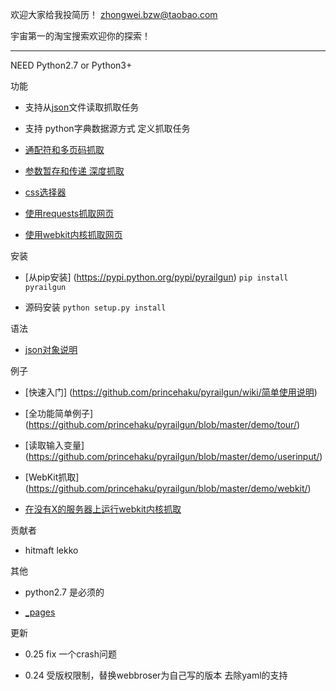 
欢迎大家给我投简历！ zhongwei.bzw@taobao.com

宇宙第一的淘宝搜索欢迎你的探索！

-------

NEED Python2.7 or Python3+

功能

* 支持从[json](https://github.com/princehaku/pyrailgun/blob/master/demo/tour/basic.json)文件读取抓取任务

* 支持 python字典数据源方式 定义抓取任务

* [通配符和多页码抓取](https://github.com/princehaku/pyrailgun/wiki/用通配符抓取多页码数据)

* [参数暂存和传递 深度抓取](https://github.com/princehaku/pyrailgun/wiki/参数传递)

* [css选择器](https://github.com/princehaku/pyrailgun/wiki/css选择器)

* [使用requests抓取网页](https://github.com/princehaku/pyrailgun/wiki/使用requests抓取网页)

* [使用webkit内核抓取网页](https://github.com/princehaku/pyrailgun/wiki/使用webkit内核抓取网页)


安装

* [从pip安装] (https://pypi.python.org/pypi/pyrailgun) `pip install pyrailgun`

* 源码安装 `python setup.py install`


语法

* [json对象说明](https://github.com/princehaku/pyrailgun/wiki/json%E6%96%87%E4%BB%B6%E6%A0%BC%E5%BC%8F%E8%AF%B4%E6%98%8E)

例子

* [快速入门] (https://github.com/princehaku/pyrailgun/wiki/简单使用说明)

* [全功能简单例子] (https://github.com/princehaku/pyrailgun/blob/master/demo/tour/)

* [读取输入变量] (https://github.com/princehaku/pyrailgun/blob/master/demo/userinput/)

* [WebKit抓取] (https://github.com/princehaku/pyrailgun/blob/master/demo/webkit/)

* [在没有X的服务器上运行webkit内核抓取](https://github.com/princehaku/pyrailgun/wiki/在没有X的服务器上运行webkit内核抓取)

贡献者

* hitmaft  lekko

其他

* python2.7 是必须的

* [_pages](https://github.com/princehaku/pyrailgun/wiki/_pages)

更新


* 0.25
  fix 一个crash问题

* 0.24
  受版权限制，替换webbroser为自己写的版本
  去除yaml的支持

